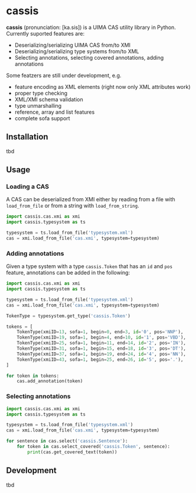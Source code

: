 # cassis

**cassis** (pronunciation: [ka.sis]) is a UIMA CAS utility library in Python. Currently suported features are:

- Deserializing/serializing UIMA CAS from/to XMI
- Deserializing/serializing type systems from/to XML
- Selecting annotations, selecting covered annotations, adding annotations

Some featzers are still under development, e.g.

- feature encoding as XML elements (right now only XML attributes work)
- proper type checking
- XML/XMI schema validation
- type unmarshalling
- reference, array and list features
- complete sofa support

## Installation

tbd

## Usage

### Loading a CAS

A CAS can be deserialized from XMI either by reading from a file with `load_from_file` or from a string with `load_from_string`.

```python
import cassis.cas.xmi as xmi
import cassis.typesystem as ts

typesystem = ts.load_from_file('typesystem.xml')
cas = xmi.load_from_file('cas.xmi', typesystem=typesystem)
```
    
### Adding annotations

Given a type system with a type `cassis.Token` that has an `id` and `pos` feature, annotations can be added in the following:

```python
import cassis.cas.xmi as xmi
import cassis.typesystem as ts

typesystem = ts.load_from_file('typesystem.xml')
cas = xmi.load_from_file('cas.xmi', typesystem=typesystem)

TokenType = typesystem.get_type('cassis.Token')

tokens = [
    TokenType(xmiID=13, sofa=1, begin=0, end=3, id='0', pos='NNP'),
    TokenType(xmiID=19, sofa=1, begin=4, end=10, id='1', pos='VBD'),
    TokenType(xmiID=25, sofa=1, begin=11, end=14, id='2', pos='IN'),
    TokenType(xmiID=31, sofa=1, begin=15, end=18, id='3', pos='DT'),
    TokenType(xmiID=37, sofa=1, begin=19, end=24, id='4', pos='NN'),
    TokenType(xmiID=43, sofa=1, begin=25, end=26, id='5', pos='.'),
]

for token in tokens:
    cas.add_annotation(token)
```
        
### Selecting annotations

```python
import cassis.cas.xmi as xmi
import cassis.typesystem as ts

typesystem = ts.load_from_file('typesystem.xml')
cas = xmi.load_from_file('cas.xmi', typesystem=typesystem)

for sentence in cas.select('cassis.Sentence'):
    for token in cas.select_covered('cassis.Token', sentence):
        print(cas.get_covered_text(token))
```
        
## Development

tbd
